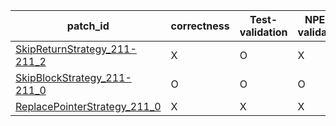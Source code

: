  | patch_id |correctness |Test-validation |NPEX-validation |
 |--- | --- | --- | --- | 
 | [SkipReturnStrategy_211-211_2](./patches/SkipReturnStrategy_211-211_2/patch.java#L215) | X | O | X | 
 | [SkipBlockStrategy_211-211_0](./patches/SkipBlockStrategy_211-211_0/patch.java#L215) | O | O | O | 
 | [ReplacePointerStrategy_211_0](./patches/ReplacePointerStrategy_211_0/patch.java#L215) | X | X | X | 
